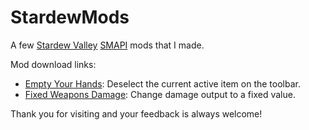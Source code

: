 # StardewMods

A few [Stardew Valley](https://www.stardewvalley.net/) [SMAPI](https://smapi.io/) mods that I made.

Mod download links:

 - [Empty Your Hands](https://www.nexusmods.com/stardewvalley/mods/19736): Deselect the current active item on the toolbar.
 - [Fixed Weapons Damage](https://www.nexusmods.com/stardewvalley/mods/19896): Change damage output to a fixed value.

Thank you for visiting and your feedback is always welcome!